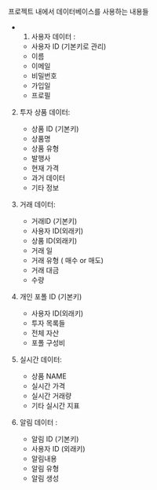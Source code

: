 프로젝트 내에서 데이터베이스를 사용하는 내용들

-
    1. 사용자 데이터 :

    - 사용자 ID (기본키로 관리)
    - 이름
    - 이메일
    - 비밀번호
    - 가입일
    - 프로필

2. 투자 상품 데이터:
    - 상품 ID (기본키)
    - 상품명
    - 상품 유형
    - 발행사
    - 현재 가격
    - 과거 데이터
    - 기타 정보

3. 거래 데이터:
    - 거래ID (기본키)
    - 사용자 ID(외래키)
    - 상품 ID(외래키)
    - 거래 일
    - 거래 유형 ( 매수 or 매도)
    - 거래 대금
    - 수량

4. 개인 포폴 ID (기본키)
    - 사용자 ID(외래키)
    - 투자 목록들
    - 전체 자산
    - 포폴 구성비

5. 실시간 데이터:
    - 상품 NAME
    - 실시간 가격
    - 실시간 거래량
    - 기타 실시간 지표

6. 알림 데이터 :
    - 알림 ID (기본키)
    - 사용자 ID (외래키)
    - 알림내용
    - 알림 유형
    - 알림 생성 

